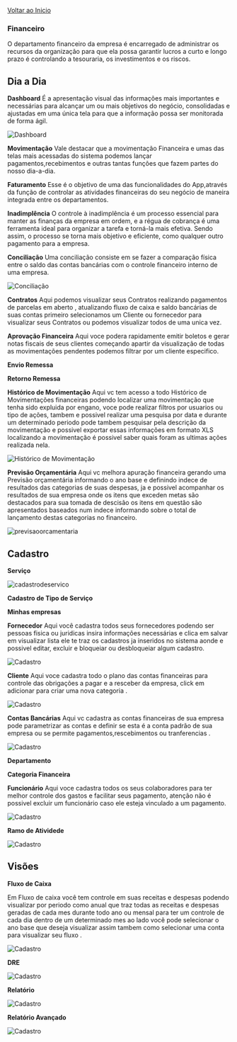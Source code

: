 [Voltar ao Inicio](../../)

 ###  Financeiro
 O departamento financeiro da empresa é encarregado de administrar os recursos da organização para que ela possa garantir lucros a curto e longo prazo é controlando a tesouraria, os investimentos e os riscos.

## Dia a Dia
**Dashboard**
É a apresentação visual das informações mais importantes e necessárias para alcançar um ou mais objetivos do negócio, consolidadas e ajustadas em uma única tela para que a informação possa ser monitorada de forma ágil.

![Dashboard](../prints/FINANCEIRO/DIA/Dashboard.png)

**Movimentação**
Vale destacar que a movimentação Financeira  e umas das telas mais acessadas do sistema podemos lançar pagamentos,recebimentos e outras tantas funções que fazem partes do nosso dia-a-dia.

**Faturamento**
Esse é o objetivo de uma das funcionalidades do App,através da função de controlar as atividades financeiras do seu negócio de maneira integrada entre os departamentos.

**Inadimplência**
O controle à inadimplência é um processo essencial para manter as finanças da empresa em ordem, e a régua de cobrança é uma ferramenta ideal para organizar a tarefa e torná-la mais efetiva.
Sendo assim, o processo se torna mais objetivo e eficiente, como qualquer outro pagamento para a empresa.

**Conciliação**
Uma conciliação consiste em se fazer a comparação física entre o saldo das contas bancárias com o controle financeiro interno de uma empresa.

![Conciliação](../prints/VIDEOS/CONCILIACAO.png)

**Contratos**
Aqui podemos visualizar seus Contratos realizando pagamentos de parcelas em aberto , atualizando fluxo de caixa e saldo bancárias de suas contas primeiro selecionamos um Cliente ou fornecedor para visualizar seus Contratos ou podemos visualizar todos de uma unica vez.

**Aprovação Financeira**
Aqui voce podera rapidamente emitir boletos e gerar notas fiscais de seus clientes começando apartir da visualização de todas as movimentações pendentes podemos filtrar por um cliente especifico.

**Envio Remessa**

**Retorno Remessa**

**Histórico de Movimentação**
Aqui vc tem acesso a todo Histórico de Movimentações financeiras podendo localizar uma movimentação que tenha sido expluida por engano, voce pode realizar filtros por usuarios ou tipo de ações, tambem e possivel realizar uma pesquisa por data e durante um determinado periodo pode tambem pesquisar pela descrição da movimentação e possivel exportar essas informações em formato XLS localizando a movimentação é possivel saber quais foram as ultimas ações realizada nela.

![Histórico de Movimentação](../prints/VIDEOS/histmoviment.png)

**Previsão Orçamentária**
Aqui vc melhora apuração financeira gerando uma Previsão orçamentária informando o ano base e definindo indece de resultados das categorias de suas despesas, ja e possivel acompanhar os resultados de sua empresa onde os itens que exceden metas são destacados para sua tomada de descisão
os itens em questão são apresentados baseados num indece informando sobre o total de lançamento destas categorias no financeiro.

![previsaoorcamentaria](../prints/VIDEOS/previsaoorcamentaria.png)

## Cadastro
**Serviço**

![cadastrodeservico](../prints/VIDEOS/cadastrodeservico.png)

**Cadastro de Tipo de Serviço**

**Minhas empresas**

**Fornecedor**
Aqui você cadastra todos seus fornecedores podendo ser pessoas fisica  ou juridicas insira informações necessárias e clica em salvar em visualizar lista ele te traz os cadastros ja inseridos no sistema aonde e possivel editar, excluir e bloqueiar ou desbloqueiar algum cadastro.

![Cadastro](../prints/FINANCEIRO/Cadastros/Fornecedor.png)

**Cliente**
Aqui voce cadastra todo o plano das contas financeiras para controle das obrigações a pagar e a resceber da empresa, click em adicionar para criar uma nova categoria .

![Cadastro](../prints/FINANCEIRO/Cadastros/CategoriaFinanceira.png)

**Contas Bancárias**
Aqui vc cadastra as contas financeiras de sua empresa pode parametrizar as contas e definir se esta é a conta padrão de sua empresa ou se permite pagamentos,rescebimentos ou tranferencias .

![Cadastro](../prints/FINANCEIRO/Cadastros/ContaBacaria.png)

**Departamento**

**Categoria Financeira**

**Funcionário**
Aqui voce cadastra todos os seus colaboradores para ter melhor controle dos gastos e facilitar seus pagamento, atenção não é possivel excluir um funcionário caso ele esteja vinculado a um pagamento.

![Cadastro](../prints/FINANCEIRO/Cadastros/Departamento.png)

**Ramo de Atividede**

![Cadastro](../prints/FINANCEIRO/Cadastros/RamodeAtividade.png)


## Visões
**Fluxo de Caixa**

Em Fluxo de caixa você tem controle em suas receitas e despesas podendo visualizar por periodo como anual que traz todas as receitas e despesas geradas de cada mes durante todo ano ou mensal para ter um controle de cada dia dentro de um determinado mes ao lado vocẽ pode selecionar o ano base que deseja visualizar assim tambem como selecionar uma conta para visualizar seu fluxo .

![Cadastro](../prints/FINANCEIRO/VISÕES/FluxodeCaixa.png)

**DRE**

![Cadastro](../prints/FINANCEIRO/VISÕES/DRE.png)

**Relatório**

![Cadastro](../prints/FINANCEIRO/VISÕES/Relatorios.png)

**Relatório Avançado**

![Cadastro](../prints/FINANCEIRO/VISÕES/RelatóriosFinanceiro.png)
